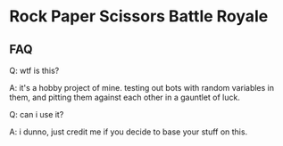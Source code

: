 # Rock Paper Scissors Battle Royale

## FAQ
Q: wtf is this?

A: it's a hobby project of mine. testing out bots with random variables in them, and pitting them against each other in a gauntlet of luck.


Q: can i use it?

A: i dunno, just credit me if you decide to base your stuff on this.
